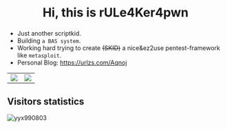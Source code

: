 <h1 align="center">Hi, this is rULe4Ker4pwn</h1>
<h3 align="center"></h3>

 - Just another scriptkid.
 - Building `a BAS system`.
 - Working hard trying to create ~~(SKID)~~ a nice&ez2use pentest-framework like `metasploit`.
 - Personal Blog: https://urlzs.com/Aqnoj

<table>
    <tr>
        <td >
            <center><img src="https://github-readme-stats.vercel.app/api?username=ruleaker&show_icons=true&hide_border=true&theme=jolly" ></center>
        </td>
        <td >
            <center><img src="https://github-readme-stats.vercel.app/api?username=ruleaker&show_icons=true&hide_border=true&theme=midnight-purple" ></center>
        </td>
    </tr>
</table>
<h2>Visitors statistics</h2>
 <img src="https://profile-counter.glitch.me/yyx990803/count.svg" alt="yyx990803" >
